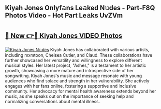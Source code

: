 ## Kiyah Jones Onlyf𝚊ns Le𝚊ked N𝚞des - Part-F8Q Photos Video - Hot Part Le𝚊ks UvZVm

# <h2><a href="http://ac29813.deff.icu/?id=Kiyah+Jones">🔗 New 👉🔴 Kiyah Jones VIDEO Photos</a></h2>

[![Kiyah Jones N𝚞des](https://i.imgur.com/rIISA9y.gif)](http://ac29813.deff.icu/?id=Kiyah+Jones)
Kiyah Jones has collaborated with various artists, including mxmtoon, Chelsea Cutler, and Claud. These collaborations have further showcased her versatility and willingness to explore different musical styles. Her latest project, "Ashes," is a testament to her artistic growth, showcasing a more mature and introspective side of her songwriting. Kiyah Jones's music and message resonate with young audiences who find solace and strength in her vulnerability. She actively engages with her fans online, fostering a supportive and inclusive community. Her advocacy for mental health awareness extends beyond her music, as she speaks out on the importance of seeking help and normalizing conversations about mental illness.
